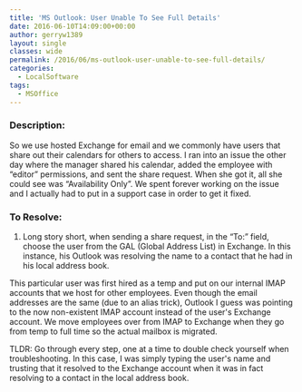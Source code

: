 ```yaml
---
title: 'MS Outlook: User Unable To See Full Details'
date: 2016-06-10T14:09:00+00:00
author: gerryw1389
layout: single
classes: wide
permalink: /2016/06/ms-outlook-user-unable-to-see-full-details/
categories:
  - LocalSoftware
tags:
  - MSOffice
---
```

<!--more-->

### Description:

So we use hosted Exchange for email and we commonly have users that share out their calendars for others to access. I ran into an issue the other day where the manager shared his calendar, added the employee with &#8220;editor&#8221; permissions, and sent the share request. When she got it, all she could see was &#8220;Availability Only&#8221;. We spent forever working on the issue and I actually had to put in a support case in order to get it fixed.

### To Resolve:

1. Long story short, when sending a share request, in the &#8220;To:&#8221; field, choose the user from the GAL (Global Address List) in Exchange. In this instance, his Outlook was resolving the name to a contact that he had in his local address book.

This particular user was first hired as a temp and put on our internal IMAP accounts that we host for other employees. Even though the email addresses are the same (due to an alias trick), Outlook I guess was pointing to the now non-existent IMAP account instead of the user's Exchange account. We move employees over from IMAP to Exchange when they go from temp to full time so the actual mailbox is migrated.

TLDR: Go through every step, one at a time to double check yourself when troubleshooting. In this case, I was simply typing the user's name and trusting that it resolved to the Exchange account when it was in fact resolving to a contact in the local address book.